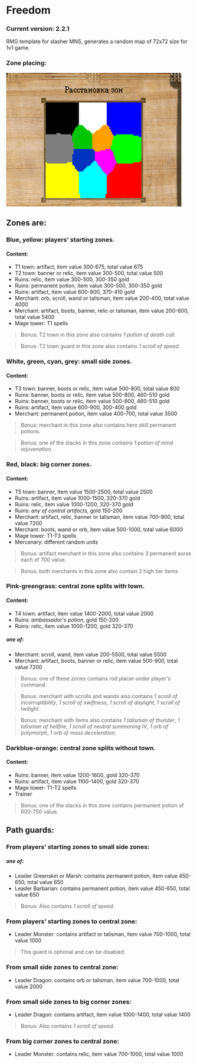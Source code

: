 # Freedom
### Current version: 2.2.1
RMG template for slasher MNS, generates a random map of 72x72 size for 1v1 game.

### Zone placing:
![Zone placing example](images/template.png)


## Zones are:
### Blue, yellow: players' starting zones.
#### Content:
- T1 town: artifact, item value 300-675, total value 675
- T2 town: banner or relic, item value 300-500, total value 500
- Ruins: relic, item value 300-500, 300-350 gold
- Ruins: permanent potion, item value 300-500, 300-350 gold
- Ruins: artifact, item value 600-800, 370-410 gold
- Merchant: orb, scroll, wand or talisman, item value 200-400, total value 4000
- Merchant: artifact, boots, banner, relic or talisman, item value 200-600, total value 5400
- Mage tower: T1 spells
> Bonus: T2 town in this zone also contains *1 potion of death call*.

> Bonus: T2 town guard in this zone also contains *1 scroll of speed*.

### White, green, cyan, grey: small side zones.
#### Content:
- T3 town: banner, boots or relic, item value 500-800, total value 800
- Ruins: banner, boots or relic, item value 500-800, 460-510 gold
- Ruins: banner, boots or relic, item value 500-800, 460-510 gold
- Ruins: artifact, item value 600-900, 300-400 gold
- Merchant: permanent potion, item value 400-700, total value 3500
> Bonus: merchant in this zone also contains hero skill permanent potions.

> Bonus: one of the stacks in this zone contains *1 potion of mind rejuvenation*.

### Red, black: big corner zones.
#### Content:
- T5 town: banner, item value 1500-2500, total value 2500
- Ruins: artifact, item value 1000-1500, 320-370 gold
- Ruins: relic, item value 1000-1200, 320-370 gold
- Ruins: *any of control artifacts*, gold 150-200
- Merchant: artifact, relic, banner or talisman, item value 700-900, total value 7200
- Merchant: boots, wand or orb, item value 500-1000, total value 6000
- Mage tower: T1-T3 spells
- Mercenary: different random units

> Bonus: artifact merchant in this zone also contains 3 permanent auras each of 700 value.

> Bonus: both merchants in this zone also contain 2 high tier items

### Pink-greengrass: central zone splits with town.
#### Content:
- T4 town: artifact, item value 1400-2000, total value 2000
- Ruins: *ambassador's potion*, gold 150-200
- Ruins: relic, item value 1000-1200, gold 320-370
##### one of:
- Merchant: scroll, wand, item value 200-5500, total value 5500
- Merchant: artifact, boots, banner or relic, item value 500-900, total value 7200

> Bonus: one of these zones contains rod placer under player's command.

> Bonus: merchant with scrolls and wands also contains *1 scroll of incorruptibility*, *1 scroll of swiftness*, *1 scroll of daylight*, *1 scroll of twilight*.

> Bonus: merchant with items also contains *1 talisman of thunder*, *1 talisman of hellfire*, *1 scroll of neutral summoning IV*, *1 orb of polymorph*, *1 orb of mass deceleration*.

### Darkblue-orange: central zone splits without town.
#### Content:

- Ruins: banner, item value 1200-1600, gold 320-370
- Ruins: artifact, item value 1100-1400, gold 320-370
- Mage tower: T1-T2 spells
- Trainer

> Bonus: one of the stacks in this zone contains permanent potion of 600-750 value.

## Path guards:
### From players' starting zones to small side zones:
##### one of:
- Leader Greenskin or Marsh: contains permanent potion, item value 450-650, total value 650
- Leader Barbarian: contains permanent potion, item value 450-650, total value 650
> Bonus: Also contains *1 scroll of speed*.

### From players' starting zones to central zone:
- Leader Monster: contains artifact or talisman, item value 700-1000, total value 1000

> This guard is optional and can be disabled.

### From small side zones to central zone:
- Leader Dragon: contains orb or talisman, item value 700-1000, total value 2000

### From small side zones to big corner zones:
- Leader Dragon: contains artifact, item value 1000-1400, total value 1400
> Bonus: Also contains *1 scroll of speed*.

### From big corner zones to central zone:
- Leader Monster: contains relic, item value 700-1000, total value 1000